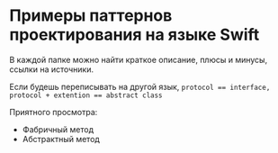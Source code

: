 # Примеры паттернов проектирования на языке Swift


В каждой папке можно найти краткое описание, плюсы и минусы, ссылки на источники.


Если будешь переписывать на другой язык, ```protocol == interface, protocol + extention == abstract class```


Приятного просмотра:

- Фабричный метод
- Абстрактный метод
